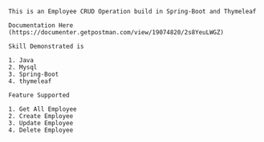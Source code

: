     This is an Employee CRUD Operation build in Spring-Boot and Thymeleaf
    
    Documentation Here (https://documenter.getpostman.com/view/19074820/2s8YeuLWGZ)
    
    Skill Demonstrated is
    
    1. Java
    2. Mysql
    3. Spring-Boot
    4. thymeleaf
    
    Feature Supported
    
    1. Get All Employee
    2. Create Employee
    3. Update Employee
    4. Delete Employee
    
